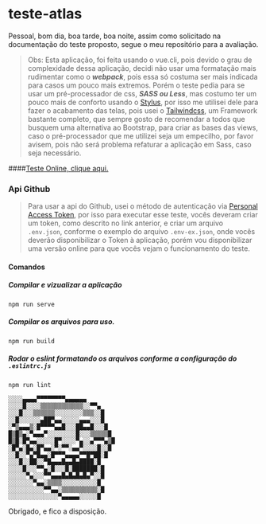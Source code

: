 # teste-atlas
Pessoal, bom dia, boa tarde, boa noite, assim como solicitado na documentação do teste proposto, segue
o meu repositório para a avaliação. 
> Obs: Esta aplicação, foi feita usando o vue.cli, pois devido o grau de complexidade dessa aplicação, decidi não usar uma formatação mais rudimentar como o ***webpack***, pois essa só costuma ser mais indicada para casos um pouco mais extremos.
Porém o teste pedia para se usar um pré-processador de css, ***SASS ou Less***, mas costumo ter um pouco mais de conforto usando o [Stylus](https://stylus-lang.com/), por isso me utilisei dele para fazer o acabamento das telas, pois usei o [Tailwindcss](https://tailwindcss.com/), um Framework bastante completo, que sempre gosto de recomendar a todos que busquem uma alternativa ao Bootstrap, para criar as bases das views, caso o pré-processador que me utilizei seja um empecilho, por favor avisem, pois não será problema refaturar a aplicação em Sass, caso seja necessário.

####[Teste Online, clique aqui.](https://mizzzael.github.io/teste-atlas/)
### Api Github
> Para usar a api do Github, usei o método de autenticação via [Personal Access Token](https://docs.github.com/en/free-pro-team@latest/github/authenticating-to-github/creating-a-personal-access-token), por isso para executar esse teste, vocês deveram criar um token, como descrito no link anterior, e criar um arquivo ```.env.json```, conforme o exemplo do arquivo ```.env-ex.json```, onde vocês deverão disponibilizar o Token à aplicação, porém vou disponibilizar uma versão online para que vocês vejam o funcionamento do teste.


#### Comandos

##### Compilar e vizualizar a aplicação
```
npm run serve
```

##### Compilar os arquivos para uso.
```
npm run build
```

##### Rodar o eslint formatando os arquivos conforme a configuração do ```.eslintrc.js```
```
npm run lint
```

```
░░░░▄▄▄▄▀▀▀▀▀▀▀▀▄▄▄▄▄▄
░░░░█░░░░▒▒▒▒▒▒▒▒▒▒▒▒░░▀▀▄
░░░█░░░▒▒▒▒▒▒░░░░░░░░▒▒▒░░█
░░█░░░░░░▄██▀▄▄░░░░░▄▄▄░░░█
░▀▒▄▄▄▒░█▀▀▀▀▄▄█░░░██▄▄█░░░█
█▒█▒▄░▀▄▄▄▀░░░░░░░░█░░░▒▒▒▒▒█
█▒█░█▀▄▄░░░░░█▀░░░░▀▄░░▄▀▀▀▄▒█
░█▀▄░█▄░█▀▄▄░▀░▀▀░▄▄▀░░░░█░░█
░░█░░▀▄▀█▄▄░█▀▀▀▄▄▄▄▀▀█▀██░█
░░░█░░██░░▀█▄▄▄█▄▄█▄████░█
░░░░█░░░▀▀▄░█░░░█░███████░█
░░░░░▀▄░░░▀▀▄▄▄█▄█▄█▄█▄▀░░█
░░░░░░░▀▄▄░▒▒▒▒░░░░░░░░░░█
░░░░░░░░░░▀▀▄▄░▒▒▒▒▒▒▒▒▒▒░█
░░░░░░░░░░░░░░▀▄▄▄▄▄░░░░░█
```
Obrigado, e fico a disposição.